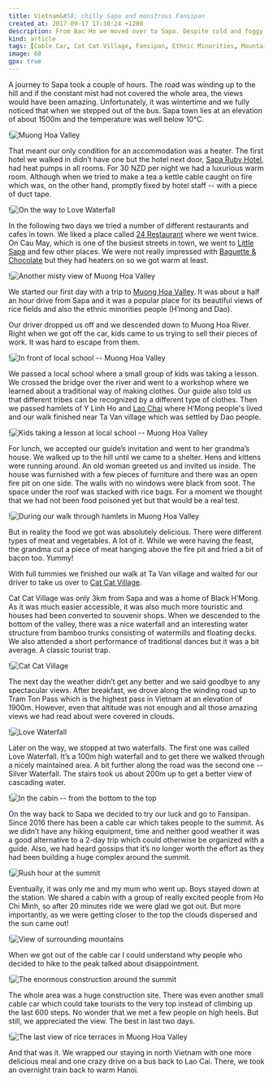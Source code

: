 ```yaml
---
title: Vietnam&#58; chilly Sapa and monstrous Fansipan
created_at: 2017-09-17 17:30:24 +1200
description: From Bac Ho we moved over to Sapa. Despite cold and foggy weather, we visited a couple of villages where different ethnic minorities lives, climbed a few waterfalls and eventually enjoyed a little bit of sunshine on top of Fansipan -- the highest mountain in Indochina. Besides that, we kept exploring the Vietnamese cuisine and again ate a plenty of amazing food.
kind: article
tags: [Cable Car, Cat Cat Village, Fansipan, Ethnic Minorities, Mountain, Muong Hoa Valley, Rice Terraces, Sapa, Vietnam, Village, Waterfall]
image: 68
gpx: true
---
```



A journey to Sapa took a couple of hours. The road was winding up to the hill and if the constant mist had not covered the whole area, the views would have been amazing. Unfortunately, it was wintertime and we fully noticed that when we stepped out of the bus. Sapa town lies at an elevation of about 1500m and the temperature was well below 10°C.

!![Muong Hoa Valley](64)

That meant our only condition for an accommodation was a heater. The first hotel we walked in didn’t have one but the hotel next door, [Sapa Ruby Hotel](http://www.saparubyhotel.com/), had heat pumps in all rooms. For 30 NZD per night  we had a luxurious warm room. Although when we tried to make a tea a kettle cable caught on fire which was, on the other hand, promptly fixed by hotel staff -- with a piece of duct tape.

!![On the way to Love Waterfall](71)

In the following two days we tried a number of different restaurants and cafes in town. We liked a place called [24 Restaurant](https://www.tripadvisor.co.nz/Restaurant_Review-g311304-d8872739-Reviews-Sapa_24_Restaurant-Sapa_Lao_Cai_Province.html) where we went twice. On Cau May, which is one of the busiest streets in town, we went to [Little Sapa](https://www.tripadvisor.co.nz/Restaurant_Review-g311304-d4359144-Reviews-Little_SaPa_Restaurant-Sapa_Lao_Cai_Province.html) and few other places. We were not really impressed with [Baguette & Chocolate](https://www.tripadvisor.co.nz/Restaurant_Review-g311304-d1119112-Reviews-Baguette_Chocolat_Cafe-Sapa_Lao_Cai_Province.html) but they had heaters on so we got warm at least.

!![Another misty view of Muong Hoa Valley](63)

We started our first day with a trip to [Muong Hoa Valley](http://www.trekkingsapa.com/guide/muong-hoa-valley/). It was about a half an hour drive from Sapa and it was a popular place for its beautiful views of rice fields and also the ethnic minorities people (H’mong and Dao).

Our driver dropped us off and we descended down to Muong Hoa River. Right when we got off the car, kids came to us trying to sell their pieces of work. It was hard to escape from them.

!![In front of local school -- Muong Hoa Valley](66)

We passed a local school where a small group of kids was taking a lesson. We crossed the bridge over the river and went to a workshop where we learned about a traditional way of making clothes. Our guide also told us that different tribes can be recognized by a different type of clothes. Then we passed hamlets of Y Linh Ho and [Lao Chai](http://www.trekkingsapa.com/guide/lao-chai-village-sapa/) where H’Mong people's lived and our walk finished near Ta Van village which was settled by Dao people.

!![Kids taking a lesson at local school -- Muong Hoa Valley](65)

For lunch, we accepted our guide’s invitation and went to her grandma’s house. We walked up to the hill until we came to a shelter. Hens and kittens were running around. An old woman greeted us and invited us inside. The house was furnished with a few pieces of furniture and there was an open fire pit on one side. The walls with no windows were black from soot. The space under the roof was stacked with rice bags. For a moment we thought that we had not been food poisoned yet but that would be a real test.

!![During our walk through hamlets in Muong Hoa Valley](67)

But in reality the food we got was absolutely delicious. There were different types of meat and vegetables. A lot of it. While we were having the feast, the grandma cut a piece of meat hanging above the fire pit and fried a bit of bacon too. Yummy!

With full tummies we finished our walk at Ta Van village and waited for our driver to take us over to [Cat Cat Village](http://www.trekkingsapa.com/guide/cat-cat-village-sapa/).

Cat Cat Village was only 3km from Sapa and was a home of Black H’Mong. As it was much easier accessible, it was also much more touristic and houses had been converted to souvenir shops. When we descended to the bottom of the valley, there was a nice waterfall and an interesting water structure from bamboo trunks consisting of watermills and floating decks. We also attended a short performance of traditional dances but it was a bit average. A classic tourist trap.

!![Cat Cat Village](69)

The next day the weather didn’t get any better and we said goodbye to any spectacular views. After breakfast, we drove along the winding road up to Tram Ton Pass which is the highest pass in Vietnam at an elevation of 1900m. However, even that altitude was not enough and all those amazing views we had read about were covered in clouds.

!![Love Waterfall](72)

Later on the way, we stopped at two waterfalls. The first one was called Love Waterfall. It’s a 100m high waterfall and to get there we walked through a nicely maintained area. A bit further along the road was the second one -- Silver Waterfall. The stairs took us about 200m up to get a better view of cascading water.

!![In the cabin -- from the bottom to the top](4)

On the way back to Sapa we decided to try our luck and go to Fansipan. Since 2016 there has been a cable car which takes people to the summit. As we didn’t have any hiking equipment, time and neither good weather it was a good alternative to a 2-day trip which could otherwise be organized with a guide. Also, we had heard gossips that it’s no longer worth the effort as they had been building a huge complex around the summit.

!![Rush hour at the summit](1)

Eventually, it was only me and my mum who went up. Boys stayed down at the station. We shared a cabin with a group of really excited people from Ho Chi Minh, so after 20 minutes ride we were glad we got out. But more importantly, as we were getting closer to the top the clouds dispersed and the sun came out!

!![View of surrounding mountains](2)

When we got out of the cable car I could understand why people who decided to hike to the peak talked about disappointment.


!![The enormous construction around the summit](3)

The whole area was a huge construction site. There was even another small cable car which could take tourists to the very top instead of climbing up the last 600 steps. No wonder that we met a few people on high heels. But still, we appreciated the view. The best in last two days.

!![The last view of rice terraces in Muong Hoa Valley](62)

And that was it. We wrapped our staying in north Vietnam with one more delicious meal and one crazy drive on a bus back to Lao Cai. There, we took an overnight train back to warm Hanoi.

